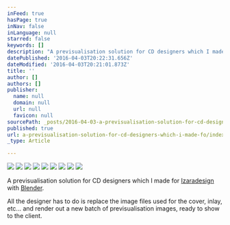 ```yaml
---
inFeed: true
hasPage: true
inNav: false
inLanguage: null
starred: false
keywords: []
description: "A previsualisation solution for CD designers which I made for\_Izaradesign\_with\_Blender."
datePublished: '2016-04-03T20:22:31.656Z'
dateModified: '2016-04-03T20:21:01.873Z'
title: ''
author: []
authors: []
publisher:
  name: null
  domain: null
  url: null
  favicon: null
sourcePath: _posts/2016-04-03-a-previsualisation-solution-for-cd-designers-which-i-made-fo.md
published: true
url: a-previsualisation-solution-for-cd-designers-which-i-made-fo/index.html
_type: Article

---
```

![](https://the-grid-user-content.s3-us-west-2.amazonaws.com/c98abfba-9299-4dfb-86fd-41cd1387a516.png)
![](https://the-grid-user-content.s3-us-west-2.amazonaws.com/495218df-9d31-451e-a432-1f2cd310ff8a.png)
![](https://the-grid-user-content.s3-us-west-2.amazonaws.com/6680c7db-f244-476a-b29f-eded05efc9b7.png)
![](https://the-grid-user-content.s3-us-west-2.amazonaws.com/c230dfcf-f040-40d0-8b35-1ddd792b9b33.png)
![](https://the-grid-user-content.s3-us-west-2.amazonaws.com/37d0cc73-ab3c-4ac8-b143-100f1c86a6d1.png)
![](https://the-grid-user-content.s3-us-west-2.amazonaws.com/61958415-2792-4a65-a329-b8c350e6a354.png)
![](https://the-grid-user-content.s3-us-west-2.amazonaws.com/eec11077-a207-4aaa-a645-29cfcba24150.png)
![](https://the-grid-user-content.s3-us-west-2.amazonaws.com/618d1a99-ad11-4894-beb1-48a0e092a7e2.png)
![](https://the-grid-user-content.s3-us-west-2.amazonaws.com/f811afd7-439f-435d-938f-2ea102e16a20.png)

A previsualisation solution for CD designers which I made for [Izaradesign][0] with [Blender][1].

All the designer has to do is replace the image files used for the cover, inlay, etc... and render out a new batch of previsualisation images, ready to show to the client.

[0]: http://izaradesign.ch/ "Izaradesign"
[1]: http://blender.org/ "Blender"